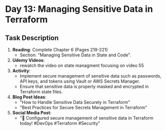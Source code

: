 # Day 13: Managing Sensitive Data in Terraform

## Task Description

1. **Reading**: Complete Chapter 6 (Pages 219-221)
   - Section: "Managing Sensitive Data in State and Code".
2. **Udemy Videos**: 
   - rewatch the video on state managment focusing on video 55
3. **Activity**: 
   - Implement secure management of sensitive data such as passwords, API keys, and tokens using Vault or AWS Secrets Manager.
   - Ensure that sensitive data is properly masked and encrypted in Terraform state files.
6. **Blog Post Ideas**: 
   - "How to Handle Sensitive Data Securely in Terraform"
   - "Best Practices for Secure Secrets Management in Terraform"
7. **Social Media Post**: 
   - "🔐 Configured secure management of sensitive data in Terraform today! #DevOps #Terraform #Security"

